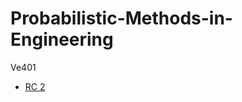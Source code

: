 # Probabilistic-Methods-in-Engineering
Ve401

- [RC 2](http://htmlpreview.github.io/?https://github.com/YunyyYY/Probabilistic-Methods-in-Engineering/blob/master/RC%202.html)

